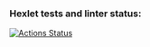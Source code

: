 ### Hexlet tests and linter status:
[![Actions Status](https://github.com/bfd77/php-project-lvl1/workflows/hexlet-check/badge.svg)](https://github.com/bfd77/php-project-lvl1/actions)